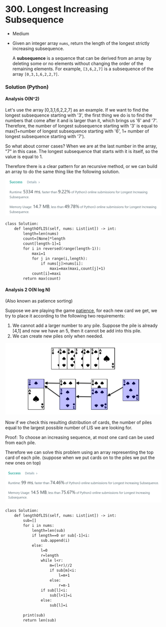 # 300. Longest Increasing Subsequence

* Medium
*   Given an integer array `nums`, return the length of the longest strictly increasing subsequence.

    A **subsequence** is a sequence that can be derived from an array by deleting some or no elements without changing the order of the remaining elements. For example, `[3,6,2,7]` is a subsequence of the array `[0,3,1,6,2,2,7]`.

### Solution (Python)

#### Analysis    O(N^2)

Let's use the array \[0,3,1,6,2,2,7] as an example. If we want to find the longest subsequence starting with '3', the first thing we do is to find the numbers that come after it and is larger than it, which brings us '6' and '7'. Therefore, the number of longest subsequence starting with '3' is equal to max(1+number of longest subsequence starting with '6', 1+ number of longest subsequence starting with '7').&#x20;

So what about corner cases? When we are at the last number in the array, "7" in this case. The longest subsequence that starts with it is itself, so the value is equal to 1.&#x20;

Therefore there is a clear pattern for an recursive method, or we can build an array to do the same thing like the following solution.&#x20;

![](<../.gitbook/assets/image (11) (1) (1) (1) (1) (1) (1) (1) (1) (1).png>)

```
class Solution:
    def lengthOfLIS(self, nums: List[int]) -> int:
        length=len(nums)
        count=[None]*length
        count[length-1]=1
        for i in reversed(range(length-1)):
            maxi=1
            for j in range(i,length):
                if nums[j]>nums[i]:
                    maxi=max(maxi,count[j]+1)
            count[i]=maxi
        return max(count)      
```

#### Analysis 2     O(N log N)

(Also known as patience sorting)

Suppose we are playing the game [patience](https://en.wikipedia.org/wiki/Patience\_sorting), for each new card we get, we try to place it according to the following two requirements:

1. We cannot add a larger number to any pile. Suppose the pile is already \[4,1] and now we have an 5, then it cannot be add into this pile.&#x20;
2. We can create new piles only when needed.&#x20;

![](<../.gitbook/assets/image (3) (1) (1) (1).png>)

Now if we check this resulting distribution of cards, the number of piles equal to the largest possible number of LIS we are looking for.&#x20;

Proof: To choose an increasing sequence, at most one card can be used from each pile.&#x20;

Therefore we can solve this problem using an array representing the top card of each pile. (suppose when we put cards on to the piles we put the new ones on top)

![](<../.gitbook/assets/image (9) (1) (1) (1) (1) (1) (1).png>)

```
class Solution:
    def lengthOfLIS(self, nums: List[int]) -> int:
        sub=[]
        for i in nums:
            length=len(sub)
            if length==0 or sub[-1]<i:
                sub.append(i)
            else:
                l=0
                r=length
                while l<r:
                    m=(l+r)//2
                    if sub[m]<i:
                        l=m+1
                    else:
                        r=m-1
                if sub[l]<i:
                    sub[l+1]=i
                else:
                    sub[l]=i
            
        print(sub)
        return len(sub)
```

